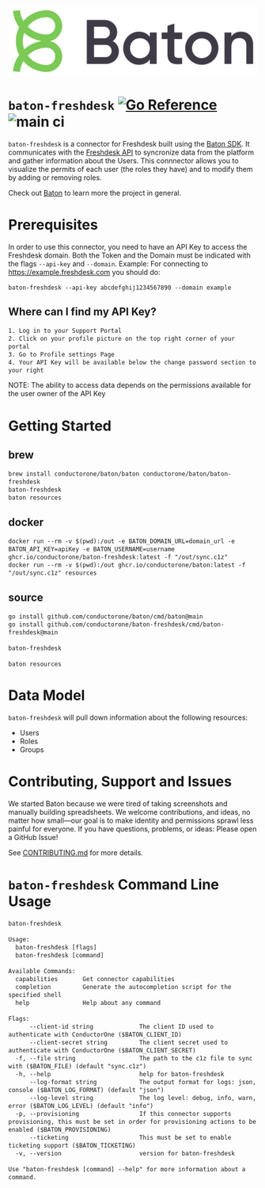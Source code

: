 ![Baton Logo](./baton-logo.png)

# `baton-freshdesk` [![Go Reference](https://pkg.go.dev/badge/github.com/conductorone/baton-freshdesk.svg)](https://pkg.go.dev/github.com/conductorone/baton-freshdesk) ![main ci](https://github.com/conductorone/baton-freshdesk/actions/workflows/main.yaml/badge.svg)

`baton-freshdesk` is a connector for Freshdesk built using the [Baton SDK](https://github.com/conductorone/baton-sdk). It communicates with the [Freshdesk API](https://developers.freshdesk.com/api/) to syncronize data from the platform and gather information about the Users. This connnector allows you to visualize the permits of each user (the roles they have) and to modify them by adding or removing roles.

Check out [Baton](https://github.com/conductorone/baton) to learn more the project in general.


# Prerequisites
In order to use this connector, you need to have an API Key to access the Freshdesk domain. Both the Token and the Domain must be indicated with the flags `--api-key` and `--domain`.
Example: 
  For connecting to https://example.freshdesk.com you should do:
  
  ```
  baton-freshdesk --api-key abcdefghij1234567890 --domain example
  ```

## Where can I find my API Key?
    1. Log in to your Support Portal
    2. Click on your profile picture on the top right corner of your portal
    3. Go to Profile settings Page
    4. Your API Key will be available below the change password section to your right
NOTE: The ability to access data depends on the permissions available for the user owner of the API Key

# Getting Started

## brew

```
brew install conductorone/baton/baton conductorone/baton/baton-freshdesk
baton-freshdesk
baton resources
```

## docker

```
docker run --rm -v $(pwd):/out -e BATON_DOMAIN_URL=domain_url -e BATON_API_KEY=apiKey -e BATON_USERNAME=username ghcr.io/conductorone/baton-freshdesk:latest -f "/out/sync.c1z"
docker run --rm -v $(pwd):/out ghcr.io/conductorone/baton:latest -f "/out/sync.c1z" resources
```

## source

```
go install github.com/conductorone/baton/cmd/baton@main
go install github.com/conductorone/baton-freshdesk/cmd/baton-freshdesk@main

baton-freshdesk

baton resources
```

# Data Model

`baton-freshdesk` will pull down information about the following resources:
- Users
- Roles
- Groups

# Contributing, Support and Issues

We started Baton because we were tired of taking screenshots and manually
building spreadsheets. We welcome contributions, and ideas, no matter how
small&mdash;our goal is to make identity and permissions sprawl less painful for
everyone. If you have questions, problems, or ideas: Please open a GitHub Issue!

See [CONTRIBUTING.md](https://github.com/ConductorOne/baton/blob/main/CONTRIBUTING.md) for more details.

# `baton-freshdesk` Command Line Usage

```
baton-freshdesk

Usage:
  baton-freshdesk [flags]
  baton-freshdesk [command]

Available Commands:
  capabilities       Get connector capabilities
  completion         Generate the autocompletion script for the specified shell
  help               Help about any command

Flags:
      --client-id string             The client ID used to authenticate with ConductorOne ($BATON_CLIENT_ID)
      --client-secret string         The client secret used to authenticate with ConductorOne ($BATON_CLIENT_SECRET)
  -f, --file string                  The path to the c1z file to sync with ($BATON_FILE) (default "sync.c1z")
  -h, --help                         help for baton-freshdesk
      --log-format string            The output format for logs: json, console ($BATON_LOG_FORMAT) (default "json")
      --log-level string             The log level: debug, info, warn, error ($BATON_LOG_LEVEL) (default "info")
  -p, --provisioning                 If this connector supports provisioning, this must be set in order for provisioning actions to be enabled ($BATON_PROVISIONING)
      --ticketing                    This must be set to enable ticketing support ($BATON_TICKETING)
  -v, --version                      version for baton-freshdesk

Use "baton-freshdesk [command] --help" for more information about a command.
```
